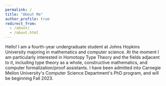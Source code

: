 ```yaml
---
permalink: /
title: "About Me"
author_profile: true
redirect_from: 
  - /about/
  - /about.html
---
```


Hello! I am a fourth-year undergraduate student at Johns Hopkins University majoring in mathematics and computer science. At the moment I am particularly interested in Homotopy Type Theory and the fields adjacent to it, including type theory as a whole, constructive mathematics, and computer formalization/proof assistants. I have been admitted into Carnegie Mellon University's Computer Science Department's PhD program, and will be beginning Fall 2023.
